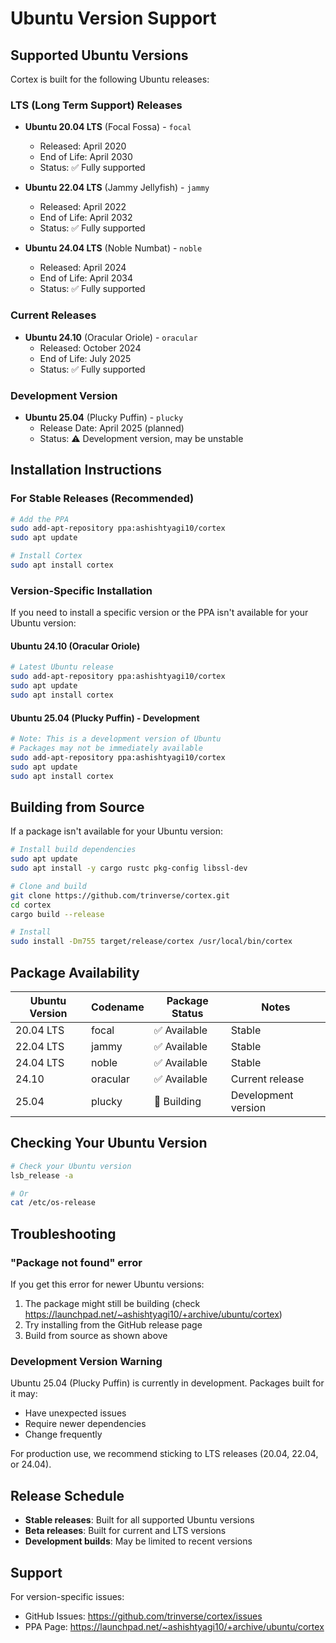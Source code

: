# Ubuntu Version Support

## Supported Ubuntu Versions

Cortex is built for the following Ubuntu releases:

### LTS (Long Term Support) Releases
- **Ubuntu 20.04 LTS** (Focal Fossa) - `focal`
  - Released: April 2020
  - End of Life: April 2030
  - Status: ✅ Fully supported
  
- **Ubuntu 22.04 LTS** (Jammy Jellyfish) - `jammy`
  - Released: April 2022
  - End of Life: April 2032
  - Status: ✅ Fully supported
  
- **Ubuntu 24.04 LTS** (Noble Numbat) - `noble`
  - Released: April 2024
  - End of Life: April 2034
  - Status: ✅ Fully supported

### Current Releases
- **Ubuntu 24.10** (Oracular Oriole) - `oracular`
  - Released: October 2024
  - End of Life: July 2025
  - Status: ✅ Fully supported

### Development Version
- **Ubuntu 25.04** (Plucky Puffin) - `plucky`
  - Release Date: April 2025 (planned)
  - Status: ⚠️ Development version, may be unstable

## Installation Instructions

### For Stable Releases (Recommended)

```bash
# Add the PPA
sudo add-apt-repository ppa:ashishtyagi10/cortex
sudo apt update

# Install Cortex
sudo apt install cortex
```

### Version-Specific Installation

If you need to install a specific version or the PPA isn't available for your Ubuntu version:

#### Ubuntu 24.10 (Oracular Oriole)
```bash
# Latest Ubuntu release
sudo add-apt-repository ppa:ashishtyagi10/cortex
sudo apt update
sudo apt install cortex
```

#### Ubuntu 25.04 (Plucky Puffin) - Development
```bash
# Note: This is a development version of Ubuntu
# Packages may not be immediately available
sudo add-apt-repository ppa:ashishtyagi10/cortex
sudo apt update
sudo apt install cortex
```

## Building from Source

If a package isn't available for your Ubuntu version:

```bash
# Install build dependencies
sudo apt update
sudo apt install -y cargo rustc pkg-config libssl-dev

# Clone and build
git clone https://github.com/trinverse/cortex.git
cd cortex
cargo build --release

# Install
sudo install -Dm755 target/release/cortex /usr/local/bin/cortex
```

## Package Availability

| Ubuntu Version | Codename | Package Status | Notes |
|---------------|----------|----------------|-------|
| 20.04 LTS | focal | ✅ Available | Stable |
| 22.04 LTS | jammy | ✅ Available | Stable |
| 24.04 LTS | noble | ✅ Available | Stable |
| 24.10 | oracular | ✅ Available | Current release |
| 25.04 | plucky | 🔄 Building | Development version |

## Checking Your Ubuntu Version

```bash
# Check your Ubuntu version
lsb_release -a

# Or
cat /etc/os-release
```

## Troubleshooting

### "Package not found" error
If you get this error for newer Ubuntu versions:
1. The package might still be building (check https://launchpad.net/~ashishtyagi10/+archive/ubuntu/cortex)
2. Try installing from the GitHub release page
3. Build from source as shown above

### Development Version Warning
Ubuntu 25.04 (Plucky Puffin) is currently in development. Packages built for it may:
- Have unexpected issues
- Require newer dependencies
- Change frequently

For production use, we recommend sticking to LTS releases (20.04, 22.04, or 24.04).

## Release Schedule

- **Stable releases**: Built for all supported Ubuntu versions
- **Beta releases**: Built for current and LTS versions
- **Development builds**: May be limited to recent versions

## Support

For version-specific issues:
- GitHub Issues: https://github.com/trinverse/cortex/issues
- PPA Page: https://launchpad.net/~ashishtyagi10/+archive/ubuntu/cortex